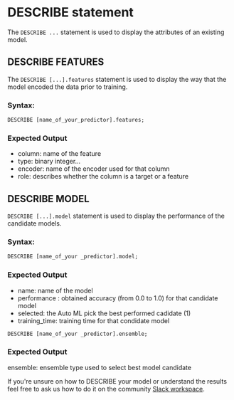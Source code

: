 # DESCRIBE statement

The `DESCRIBE ...` statement is used to display the attributes of an existing model.

## DESCRIBE FEATURES


The `DESCRIBE [...].features` statement is used to display the way that the model encoded the data prior to training.

### Syntax:

```sql
DESCRIBE [name_of_your_predictor].features;
```
### Expected Output

* column: name of the feature 
* type: binary integer... 
* encoder: name of the encoder used for that column
* role: describes whether the column is a target or a feature

## DESCRIBE MODEL  

`DESCRIBE [...].model` statement is used to display the performance of the candidate models.

### Syntax:

```sql
DESCRIBE [name_of_your _predictor].model;
```

### Expected Output


* name: name of the model
* performance : obtained accuracy (from 0.0 to 1.0) for that candidate model
* selected: the Auto ML pick the best performed cadidate (1)
* training_time: training time for that condidate model

```sql
DESCRIBE [name_of_your _predictor].ensemble;
```

### Expected Output

ensemble: ensemble type used to select best model candidate

If you're unsure on how to DESCRIBE your model or understand the results feel free to ask us how to do it on the community [Slack workspace](https://join.slack.com/t/mindsdbcommunity/shared_invite/zt-o8mrmx3l-5ai~5H66s6wlxFfBMVI6wQ).
